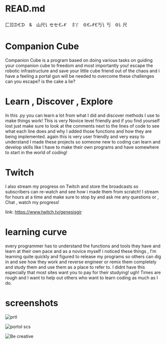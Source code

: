 # READ.md
⼕ㄖᗪ🝗ᗪ & 山尺讠セセ🝗𝓝 ⻏丫 Ꮆ🝗𝓝🝗丂讠丂 Ꮆ讠尺
# Companion Cube
Companion Cube is a program
based on doing various tasks on guiding your companion cube to freedom and most importantly 
you! escape the robotic infrastructure and save your little cube friend out of the chaos
and i have a feeling a portal gun will be needed to overcome these challenges can you escape?
is the cake a lie?

# Learn , Discover , Explore
In this .py you can learn a lot from what I did and discover methods I use to make things work! This is very Novice level friendly
and if you find yourself lost just make sure to look at the comments next to the lines of code to see what each line does and why 
I added those functions and how they are being implemented. again this is very user friendly and very easy to understand I made
these projects so someone new to coding can learn and develop skills like I have to make their own programs and have somewhere to
start in the world of coding!

# Twitch
I also stream my progress on Twitch and store the broadcasts so subscribers can re-watch and see how i made them from scratch! I stream for hours
at a time and make sure to stop by and ask me any questions or , Chat , watch my progress!

link: https://www.twitch.tv/genesisgir 
# learning curve
every programmer has to understand the functions and tools they have and learn at their own pace and as a novice myself i noticed these
things , I'm learning quite quickly and figured to release my programs so others can dig in and see how they work and reverse engineer
or remix them completely and study them and use them as a place to refer to. I didnt have this especially that most sites want you to 
pay for their studying! ugh! Times are rough and I want to help out others who want to learn coding as much as I do.
# screenshots
![prtl](https://user-images.githubusercontent.com/87259615/126915445-7b24a7fb-77c9-4594-8ecc-8e4b7f6b414d.PNG)

![portol scs](https://user-images.githubusercontent.com/87259615/126915608-ddea6fbb-a997-4d6e-b484-2accffef553c.PNG)

![Be creative](https://user-images.githubusercontent.com/87259615/126915390-a8b23edd-2a63-4f81-affd-9cd94cbd3fa8.PNG)
